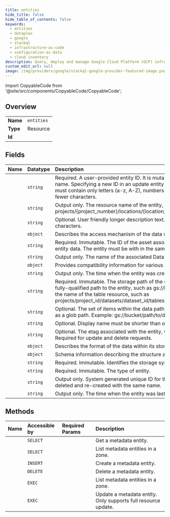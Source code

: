 ```yaml
---
title: entities
hide_title: false
hide_table_of_contents: false
keywords:
  - entities
  - dataplex
  - google    
  - stackql
  - infrastructure-as-code
  - configuration-as-data
  - cloud inventory
description: Query, deploy and manage Google Cloud Platform (GCP) infrastructure and resources using SQL
custom_edit_url: null
image: /img/providers/google/stackql-google-provider-featured-image.png
---
```


import CopyableCode from '@site/src/components/CopyableCode/CopyableCode';




## Overview
<table><tbody>
<tr><td><b>Name</b></td><td><code>entities</code></td></tr>
<tr><td><b>Type</b></td><td>Resource</td></tr>
<tr><td><b>Id</b></td><td><CopyableCode code="google.dataplex.entities" /></td></tr>
</tbody></table>

## Fields
| Name | Datatype | Description |
|:-----|:---------|:------------|
| <CopyableCode code="id" /> | `string` | Required. A user-provided entity ID. It is mutable, and will be used as the published table name. Specifying a new ID in an update entity request will override the existing value. The ID must contain only letters (a-z, A-Z), numbers (0-9), and underscores, and consist of 256 or fewer characters. |
| <CopyableCode code="name" /> | `string` | Output only. The resource name of the entity, of the form: projects/&#123;project_number&#125;/locations/&#123;location_id&#125;/lakes/&#123;lake_id&#125;/zones/&#123;zone_id&#125;/entities/&#123;id&#125;. |
| <CopyableCode code="description" /> | `string` | Optional. User friendly longer description text. Must be shorter than or equal to 1024 characters. |
| <CopyableCode code="access" /> | `object` | Describes the access mechanism of the data within its storage location. |
| <CopyableCode code="asset" /> | `string` | Required. Immutable. The ID of the asset associated with the storage location containing the entity data. The entity must be with in the same zone with the asset. |
| <CopyableCode code="catalogEntry" /> | `string` | Output only. The name of the associated Data Catalog entry. |
| <CopyableCode code="compatibility" /> | `object` | Provides compatibility information for various metadata stores. |
| <CopyableCode code="createTime" /> | `string` | Output only. The time when the entity was created. |
| <CopyableCode code="dataPath" /> | `string` | Required. Immutable. The storage path of the entity data. For Cloud Storage data, this is the fully-qualified path to the entity, such as gs://bucket/path/to/data. For BigQuery data, this is the name of the table resource, such as projects/project_id/datasets/dataset_id/tables/table_id. |
| <CopyableCode code="dataPathPattern" /> | `string` | Optional. The set of items within the data path constituting the data in the entity, represented as a glob path. Example: gs://bucket/path/to/data/**/*.csv. |
| <CopyableCode code="displayName" /> | `string` | Optional. Display name must be shorter than or equal to 256 characters. |
| <CopyableCode code="etag" /> | `string` | Optional. The etag associated with the entity, which can be retrieved with a GetEntity request. Required for update and delete requests. |
| <CopyableCode code="format" /> | `object` | Describes the format of the data within its storage location. |
| <CopyableCode code="schema" /> | `object` | Schema information describing the structure and layout of the data. |
| <CopyableCode code="system" /> | `string` | Required. Immutable. Identifies the storage system of the entity data. |
| <CopyableCode code="type" /> | `string` | Required. Immutable. The type of entity. |
| <CopyableCode code="uid" /> | `string` | Output only. System generated unique ID for the Entity. This ID will be different if the Entity is deleted and re-created with the same name. |
| <CopyableCode code="updateTime" /> | `string` | Output only. The time when the entity was last updated. |
## Methods
| Name | Accessible by | Required Params | Description |
|:-----|:--------------|:----------------|:------------|
| <CopyableCode code="projects_locations_lakes_zones_entities_get" /> | `SELECT` | <CopyableCode code="entitiesId, lakesId, locationsId, projectsId, zonesId" /> | Get a metadata entity. |
| <CopyableCode code="projects_locations_lakes_zones_entities_list" /> | `SELECT` | <CopyableCode code="lakesId, locationsId, projectsId, zonesId" /> | List metadata entities in a zone. |
| <CopyableCode code="projects_locations_lakes_zones_entities_create" /> | `INSERT` | <CopyableCode code="lakesId, locationsId, projectsId, zonesId" /> | Create a metadata entity. |
| <CopyableCode code="projects_locations_lakes_zones_entities_delete" /> | `DELETE` | <CopyableCode code="entitiesId, lakesId, locationsId, projectsId, zonesId" /> | Delete a metadata entity. |
| <CopyableCode code="_projects_locations_lakes_zones_entities_list" /> | `EXEC` | <CopyableCode code="lakesId, locationsId, projectsId, zonesId" /> | List metadata entities in a zone. |
| <CopyableCode code="projects_locations_lakes_zones_entities_update" /> | `EXEC` | <CopyableCode code="entitiesId, lakesId, locationsId, projectsId, zonesId" /> | Update a metadata entity. Only supports full resource update. |
